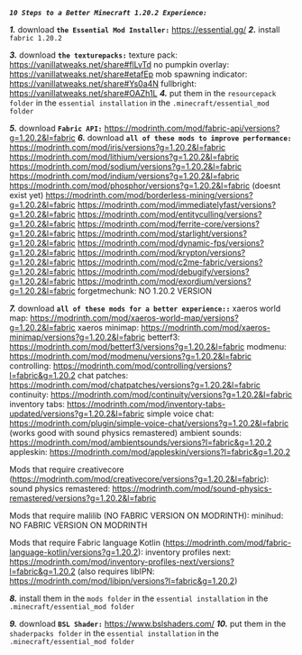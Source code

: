 __***`10 Steps to a Better Minecraft 1.20.2 Experience:`***__

***1.*** download **`the Essential Mod Installer:`**
https://essential.gg/
***2.*** install `fabric 1.20.2`

***3.*** download **`the texturepacks:`**
texture pack: https://vanillatweaks.net/share#flLvTd
no pumpkin overlay: https://vanillatweaks.net/share#etafEp
mob spawning indicator: https://vanillatweaks.net/share#Ys0a4N
fullbright: https://vanillatweaks.net/share#OAZh1L
***4.*** put them in the `resourcepack folder` in the `essential installation` in the `.minecraft/essential_mod folder`

***5.*** download **`Fabric API:`**
https://modrinth.com/mod/fabric-api/versions?g=1.20.2&l=fabric
***6.*** download **`all of these mods to improve performance:`**
https://modrinth.com/mod/iris/versions?g=1.20.2&l=fabric
\
https://modrinth.com/mod/lithium/versions?g=1.20.2&l=fabric
https://modrinth.com/mod/sodium/versions?g=1.20.2&l=fabric
https://modrinth.com/mod/indium/versions?g=1.20.2&l=fabric
https://modrinth.com/mod/phosphor/versions?g=1.20.2&l=fabric (doesnt exist yet)
https://modrinth.com/mod/borderless-mining/versions?g=1.20.2&l=fabric
https://modrinth.com/mod/immediatelyfast/versions?g=1.20.2&l=fabric
https://modrinth.com/mod/entityculling/versions?g=1.20.2&l=fabric
https://modrinth.com/mod/ferrite-core/versions?g=1.20.2&l=fabric
https://modrinth.com/mod/starlight/versions?g=1.20.2&l=fabric
https://modrinth.com/mod/dynamic-fps/versions?g=1.20.2&l=fabric
https://modrinth.com/mod/krypton/versions?g=1.20.2&l=fabric
https://modrinth.com/mod/c2me-fabric/versions?g=1.20.2&l=fabric
https://modrinth.com/mod/debugify/versions?g=1.20.2&l=fabric
https://modrinth.com/mod/exordium/versions?g=1.20.2&l=fabric
forgetmechunk: NO 1.20.2 VERSION

***7.*** download **`all of these mods for a better experience::`**
xaeros world map: https://modrinth.com/mod/xaeros-world-map/versions?g=1.20.2&l=fabric
xaeros minimap: https://modrinth.com/mod/xaeros-minimap/versions?g=1.20.2&l=fabric
betterf3: https://modrinth.com/mod/betterf3/versions?g=1.20.2&l=fabric
modmenu: https://modrinth.com/mod/modmenu/versions?g=1.20.2&l=fabric
controlling: https://modrinth.com/mod/controlling/versions?l=fabric&g=1.20.2
chat patches: https://modrinth.com/mod/chatpatches/versions?g=1.20.2&l=fabric
continuity: https://modrinth.com/mod/continuity/versions?g=1.20.2&l=fabric
inventory tabs: https://modrinth.com/mod/inventory-tabs-updated/versions?g=1.20.2&l=fabric
simple voice chat: https://modrinth.com/plugin/simple-voice-chat/versions?g=1.20.2&l=fabric (works good with sound physics remastered)
ambient sounds: https://modrinth.com/mod/ambientsounds/versions?l=fabric&g=1.20.2
appleskin: https://modrinth.com/mod/appleskin/versions?l=fabric&g=1.20.2

Mods that require creativecore (https://modrinth.com/mod/creativecore/versions?g=1.20.2&l=fabric):
sound physics remastered: https://modrinth.com/mod/sound-physics-remastered/versions?g=1.20.2&l=fabric

Mods that require malilib (NO FABRIC VERSION ON MODRINTH):
minihud: NO FABRIC VERSION ON MODRINTH

Mods that require Fabric language Kotlin (https://modrinth.com/mod/fabric-language-kotlin/versions?g=1.20.2):
inventory profiles next: https://modrinth.com/mod/inventory-profiles-next/versions?l=fabric&g=1.20.2 (also requires libIPN: https://modrinth.com/mod/libipn/versions?l=fabric&g=1.20.2)

***8.*** install them in the `mods folder` in the `essential installation` in the `.minecraft/essential_mod folder`

***9.*** download **`BSL Shader:`**
https://www.bslshaders.com/
***10.*** put them in the `shaderpacks folder` in the `essential installation` in the `.minecraft/essential_mod folder`
